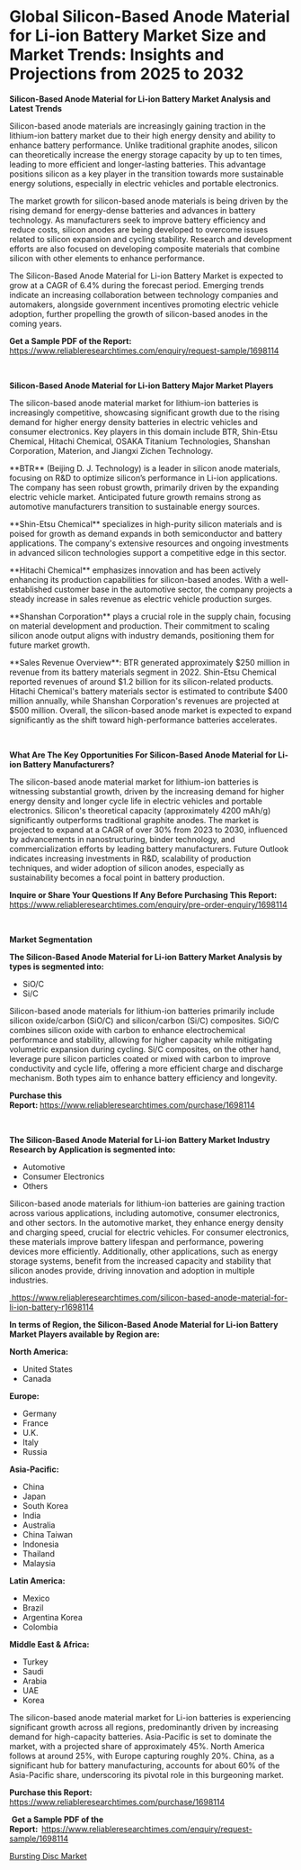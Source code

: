 <p><h1>Global Silicon-Based Anode Material for Li-ion Battery Market Size and Market Trends: Insights and Projections from 2025 to 2032</h1></p><p><strong>Silicon-Based Anode Material for Li-ion Battery Market Analysis and Latest Trends</strong></p>
<p><p>Silicon-based anode materials are increasingly gaining traction in the lithium-ion battery market due to their high energy density and ability to enhance battery performance. Unlike traditional graphite anodes, silicon can theoretically increase the energy storage capacity by up to ten times, leading to more efficient and longer-lasting batteries. This advantage positions silicon as a key player in the transition towards more sustainable energy solutions, especially in electric vehicles and portable electronics.</p><p>The market growth for silicon-based anode materials is being driven by the rising demand for energy-dense batteries and advances in battery technology. As manufacturers seek to improve battery efficiency and reduce costs, silicon anodes are being developed to overcome issues related to silicon expansion and cycling stability. Research and development efforts are also focused on developing composite materials that combine silicon with other elements to enhance performance.</p><p>The Silicon-Based Anode Material for Li-ion Battery Market is expected to grow at a CAGR of 6.4% during the forecast period. Emerging trends indicate an increasing collaboration between technology companies and automakers, alongside government incentives promoting electric vehicle adoption, further propelling the growth of silicon-based anodes in the coming years.</p></p>
<p><strong>Get a Sample PDF of the Report:&nbsp;</strong> <a href="https://www.reliableresearchtimes.com/enquiry/request-sample/1698114?utm_campaign=3191&utm_medium=2&utm_source=Github&utm_content=ia&utm_term=24032025&utm_id=silicon-based-anode-material-for-li-ion-battery">https://www.reliableresearchtimes.com/enquiry/request-sample/1698114</a></p>
<p>&nbsp;</p>
<p><strong>Silicon-Based Anode Material for Li-ion Battery Major Market Players</strong></p>
<p><p>The silicon-based anode material market for lithium-ion batteries is increasingly competitive, showcasing significant growth due to the rising demand for higher energy density batteries in electric vehicles and consumer electronics. Key players in this domain include BTR, Shin-Etsu Chemical, Hitachi Chemical, OSAKA Titanium Technologies, Shanshan Corporation, Materion, and Jiangxi Zichen Technology.</p><p>**BTR** (Beijing D. J. Technology) is a leader in silicon anode materials, focusing on R&D to optimize silicon’s performance in Li-ion applications. The company has seen robust growth, primarily driven by the expanding electric vehicle market. Anticipated future growth remains strong as automotive manufacturers transition to sustainable energy sources.</p><p>**Shin-Etsu Chemical** specializes in high-purity silicon materials and is poised for growth as demand expands in both semiconductor and battery applications. The company's extensive resources and ongoing investments in advanced silicon technologies support a competitive edge in this sector.</p><p>**Hitachi Chemical** emphasizes innovation and has been actively enhancing its production capabilities for silicon-based anodes. With a well-established customer base in the automotive sector, the company projects a steady increase in sales revenue as electric vehicle production surges.</p><p>**Shanshan Corporation** plays a crucial role in the supply chain, focusing on material development and production. Their commitment to scaling silicon anode output aligns with industry demands, positioning them for future market growth.</p><p>**Sales Revenue Overview**: BTR generated approximately $250 million in revenue from its battery materials segment in 2022. Shin-Etsu Chemical reported revenues of around $1.2 billion for its silicon-related products. Hitachi Chemical's battery materials sector is estimated to contribute $400 million annually, while Shanshan Corporation's revenues are projected at $500 million. Overall, the silicon-based anode market is expected to expand significantly as the shift toward high-performance batteries accelerates.</p></p>
<p>&nbsp;</p>
<p><strong>What Are The Key Opportunities For Silicon-Based Anode Material for Li-ion Battery Manufacturers?</strong></p>
<p><p>The silicon-based anode material market for lithium-ion batteries is witnessing substantial growth, driven by the increasing demand for higher energy density and longer cycle life in electric vehicles and portable electronics. Silicon's theoretical capacity (approximately 4200 mAh/g) significantly outperforms traditional graphite anodes. The market is projected to expand at a CAGR of over 30% from 2023 to 2030, influenced by advancements in nanostructuring, binder technology, and commercialization efforts by leading battery manufacturers. Future Outlook indicates increasing investments in R&D, scalability of production techniques, and wider adoption of silicon anodes, especially as sustainability becomes a focal point in battery production.</p></p>
<p><strong>Inquire or Share Your Questions If Any Before Purchasing This Report:</strong> <a href="https://www.reliableresearchtimes.com/enquiry/pre-order-enquiry/1698114?utm_campaign=3191&utm_medium=2&utm_source=Github&utm_content=ia&utm_term=24032025&utm_id=silicon-based-anode-material-for-li-ion-battery">https://www.reliableresearchtimes.com/enquiry/pre-order-enquiry/1698114</a></p>
<p>&nbsp;</p>
<p><strong>Market Segmentation</strong></p>
<p><strong>The Silicon-Based Anode Material for Li-ion Battery Market Analysis by types is segmented into:</strong></p>
<p><ul><li>SiO/C</li><li>Si/C</li></ul></p>
<p><p>Silicon-based anode materials for lithium-ion batteries primarily include silicon oxide/carbon (SiO/C) and silicon/carbon (Si/C) composites. SiO/C combines silicon oxide with carbon to enhance electrochemical performance and stability, allowing for higher capacity while mitigating volumetric expansion during cycling. Si/C composites, on the other hand, leverage pure silicon particles coated or mixed with carbon to improve conductivity and cycle life, offering a more efficient charge and discharge mechanism. Both types aim to enhance battery efficiency and longevity.</p></p>
<p><strong>Purchase this Report:&nbsp;</strong><a href="https://www.reliableresearchtimes.com/purchase/1698114?utm_campaign=3191&utm_medium=2&utm_source=Github&utm_content=ia&utm_term=24032025&utm_id=silicon-based-anode-material-for-li-ion-battery">https://www.reliableresearchtimes.com/purchase/1698114</a></p>
<p>&nbsp;</p>
<p><strong>The Silicon-Based Anode Material for Li-ion Battery Market Industry Research by Application is segmented into:</strong></p>
<p><ul><li>Automotive</li><li>Consumer Electronics</li><li>Others</li></ul></p>
<p><p>Silicon-based anode materials for lithium-ion batteries are gaining traction across various applications, including automotive, consumer electronics, and other sectors. In the automotive market, they enhance energy density and charging speed, crucial for electric vehicles. For consumer electronics, these materials improve battery lifespan and performance, powering devices more efficiently. Additionally, other applications, such as energy storage systems, benefit from the increased capacity and stability that silicon anodes provide, driving innovation and adoption in multiple industries.</p></p>
<p><a href="https://www.reliableresearchtimes.com/silicon-based-anode-material-for-li-ion-battery-r1698114?utm_campaign=3191&utm_medium=2&utm_source=Github&utm_content=ia&utm_term=24032025&utm_id=silicon-based-anode-material-for-li-ion-battery">&nbsp;https://www.reliableresearchtimes.com/silicon-based-anode-material-for-li-ion-battery-r1698114</a></p>
<p><strong>In terms of Region, the Silicon-Based Anode Material for Li-ion Battery Market Players available by Region are:</strong></p>
<p>
    <p> <strong> North America: </strong>
        <ul>
            <li>United States</li>
            <li>Canada</li>
        </ul>
        </p> 
    <p> <strong> Europe: </strong>
        <ul>
            <li>Germany</li>
            <li>France</li>
            <li>U.K.</li>
            <li>Italy</li>
            <li>Russia</li>
        </ul>
        </p> 
    <p> <strong> Asia-Pacific: </strong>
        <ul>
            <li>China</li>
            <li>Japan</li>
            <li>South Korea</li>
            <li>India</li>
            <li>Australia</li>
            <li>China Taiwan</li>
            <li>Indonesia</li>
            <li>Thailand</li>
            <li>Malaysia</li>
        </ul>
        </p> 
    <p> <strong> Latin America: </strong>
        <ul>
            <li>Mexico</li>
            <li>Brazil</li>
            <li>Argentina Korea</li>
            <li>Colombia</li>
        </ul>
        </p> 
    <p> <strong> Middle East & Africa: </strong>
        <ul>
            <li>Turkey</li>
            <li>Saudi</li>
            <li>Arabia</li>
            <li>UAE</li>
            <li>Korea</li>
        </ul>
    </p>
    </p>
<p><p>The silicon-based anode material market for Li-ion batteries is experiencing significant growth across all regions, predominantly driven by increasing demand for high-capacity batteries. Asia-Pacific is set to dominate the market, with a projected share of approximately 45%. North America follows at around 25%, with Europe capturing roughly 20%. China, as a significant hub for battery manufacturing, accounts for about 60% of the Asia-Pacific share, underscoring its pivotal role in this burgeoning market.</p></p>
<p><strong>Purchase this Report: </strong><a href="https://www.reliableresearchtimes.com/purchase/1698114?utm_campaign=3191&utm_medium=2&utm_source=Github&utm_content=ia&utm_term=24032025&utm_id=silicon-based-anode-material-for-li-ion-battery">https://www.reliableresearchtimes.com/purchase/1698114</a></p>
<p>&nbsp;<strong>Get a Sample PDF of the Report:&nbsp;&nbsp;</strong><a href="https://www.reliableresearchtimes.com/enquiry/request-sample/1698114?utm_campaign=3191&utm_medium=2&utm_source=Github&utm_content=ia&utm_term=24032025&utm_id=silicon-based-anode-material-for-li-ion-battery">https://www.reliableresearchtimes.com/enquiry/request-sample/1698114</a></p>
<p><strong></strong></p>
<p><p><a href="https://github.com/saeiddaemo/Market-Research-Report-List-1/blob/main/bursting-disc-market.md?utm_campaign=3191&utm_medium=2&utm_source=Github&utm_content=ia&utm_term=24032025&utm_id=silicon-based-anode-material-for-li-ion-battery">Bursting Disc Market</a></p></p>